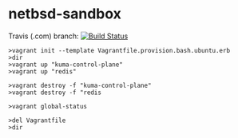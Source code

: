 # netbsd-sandbox

Travis (.com) branch:
[![Build Status](https://travis-ci.com/githubfoam/netbsd-sandbox.svg?branch=dev)](https://travis-ci.com/githubfoam/netbsd-sandbox)  

~~~~
>vagrant init --template Vagrantfile.provision.bash.ubuntu.erb
>dir
>vagrant up "kuma-control-plane"
>vagrant up "redis"

>vagrant destroy -f "kuma-control-plane"
>vagrant destroy -f "redis

>vagrant global-status

>del Vagrantfile
>dir
~~~~
